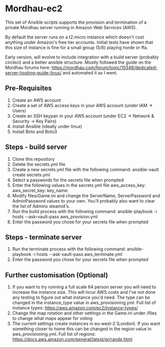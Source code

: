 # Mordhau-ec2

This set of Ansible scripts supports the provision and termination of a private Mordhau server running in Amazon Web Services (AWS).

By default the server runs on a t2.micro instance which doesn't cost anything under Amazon's free tier accounts. Initial tests have shown that this size of instance is fine for a small group (5/6) playing horde or ffa.

Early version, will evolve to include integration with a build server (probably circleci) and a better ansible structure.
Mostly followed the guide on the Mordhau forums here: https://mordhau.com/forum/topic/10348/dedicated-server-hosting-guide-linux/ 
and automated it as I went.

## Pre-Requisites
1. Create an AWS account
2. Create a set of AWS access keys in your AWS account (under IAM -> Users)
3. Create an SSH keypair in your AWS account (under EC2 -> Network & Security -> Key Pairs)
4. Install Ansible (ideally under linux)
5. Install Boto and Boto3

## Steps - build server
1. Clone this repository
2. Delete the secrets.yml file
3. Create a new secrets.yml file with the following command:
  ansible-vault create secrets.yml
4. Select a passwords for the secrets file when prompted
5. Enter the following values in the secrets.yml file
  aws_access_key: <your access key>
  aws_secret_key: <your secret key>
  key_name: <your ssh key pair name>
6. Modify files/Game.ini and change the ServerName, ServerPassword and AdminPassword values to your own. You'll probably also want to clear the list of Admins steamid's.
7. Run the build process with the following command:
  ansible-playbook -i hosts --ask-vault-pass aws_provision.yml
8. Enter the password you chose for your secrets file when prompted
  
## Steps - terminate server
1. Run the terminate process with the following command:
  ansible-playbook -i hosts --ask-vault-pass aws_terminate.yml
2. Enter the password you chose for your secrets file when prompted

## Further customisation (Optional)
1. If you want to try running a full scale 64 person server you will need to increase the instance size. This will incur AWS costs and I've not done any testing to figure out what instance you'd need. The type can be changed in the instance_type value in aws_provisioning.yml. Full list of instance types: https://aws.amazon.com/ec2/instance-types/
2. Change the map rotation and other settings in the Game.ini under /files to change what maps appear for voting
3. The current settings create instances in eu-west-2 (London). If you want something closer to home this can be changed in the region value in aws_provisioning.yml. Full list of regions: https://docs.aws.amazon.com/general/latest/gr/rande.html

